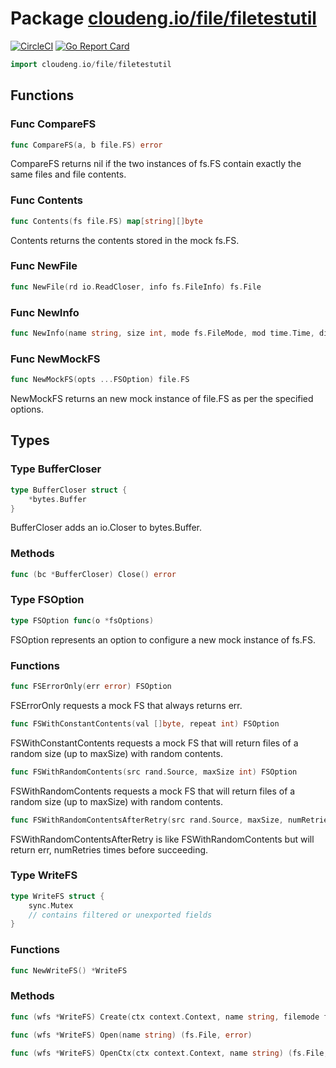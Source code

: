 # Package [cloudeng.io/file/filetestutil](https://pkg.go.dev/cloudeng.io/file/filetestutil?tab=doc)
[![CircleCI](https://circleci.com/gh/cloudengio/go.gotools.svg?style=svg)](https://circleci.com/gh/cloudengio/go.gotools) [![Go Report Card](https://goreportcard.com/badge/cloudeng.io/file/filetestutil)](https://goreportcard.com/report/cloudeng.io/file/filetestutil)

```go
import cloudeng.io/file/filetestutil
```


## Functions
### Func CompareFS
```go
func CompareFS(a, b file.FS) error
```
CompareFS returns nil if the two instances of fs.FS contain exactly the same
files and file contents.

### Func Contents
```go
func Contents(fs file.FS) map[string][]byte
```
Contents returns the contents stored in the mock fs.FS.

### Func NewFile
```go
func NewFile(rd io.ReadCloser, info fs.FileInfo) fs.File
```

### Func NewInfo
```go
func NewInfo(name string, size int, mode fs.FileMode, mod time.Time, dir bool, sys interface{}) fs.FileInfo
```

### Func NewMockFS
```go
func NewMockFS(opts ...FSOption) file.FS
```
NewMockFS returns an new mock instance of file.FS as per the specified
options.



## Types
### Type BufferCloser
```go
type BufferCloser struct {
	*bytes.Buffer
}
```
BufferCloser adds an io.Closer to bytes.Buffer.

### Methods

```go
func (bc *BufferCloser) Close() error
```




### Type FSOption
```go
type FSOption func(o *fsOptions)
```
FSOption represents an option to configure a new mock instance of fs.FS.

### Functions

```go
func FSErrorOnly(err error) FSOption
```
FSErrorOnly requests a mock FS that always returns err.


```go
func FSWithConstantContents(val []byte, repeat int) FSOption
```
FSWithConstantContents requests a mock FS that will return files of a random
size (up to maxSize) with random contents.


```go
func FSWithRandomContents(src rand.Source, maxSize int) FSOption
```
FSWithRandomContents requests a mock FS that will return files of a random
size (up to maxSize) with random contents.


```go
func FSWithRandomContentsAfterRetry(src rand.Source, maxSize, numRetries int, err error) FSOption
```
FSWithRandomContentsAfterRetry is like FSWithRandomContents but will return
err, numRetries times before succeeding.




### Type WriteFS
```go
type WriteFS struct {
	sync.Mutex
	// contains filtered or unexported fields
}
```

### Functions

```go
func NewWriteFS() *WriteFS
```



### Methods

```go
func (wfs *WriteFS) Create(ctx context.Context, name string, filemode fs.FileMode) (io.WriteCloser, error)
```


```go
func (wfs *WriteFS) Open(name string) (fs.File, error)
```


```go
func (wfs *WriteFS) OpenCtx(ctx context.Context, name string) (fs.File, error)
```







